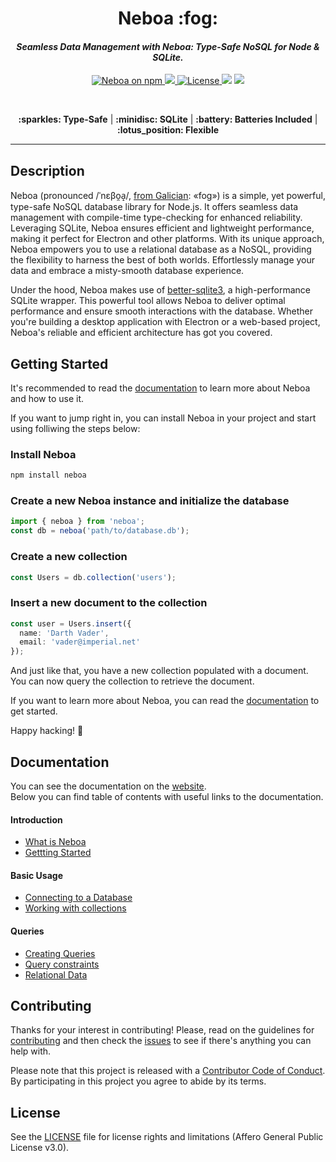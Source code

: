 <div align="center">
  <h1>Neboa :fog:</h1>
  <h4><i>Seamless Data Management with Neboa: Type-Safe NoSQL for Node & SQLite.</i></h4>
  <a href="https://www.npmjs.com/neboa" rel="nofollow">
    <img alt="Neboa on npm" src="https://img.shields.io/npm/v/neboa.svg?logo=npm&amp;logoColor=fff&amp;label=NPM+package&amp;color=f59e0b" style="max-width: 100%;">
  </a>
  <a href="https://github.com/aerotoad/neboa/actions/workflows/ci.yml">
    <img src="https://github.com/aerotoad/neboa/actions/workflows/ci.yml/badge.svg">
  </a>
  <a href="https://github.com/aerotoad/neboa/blob/main/LICENSE">
    <img alt="License" src="https://img.shields.io/github/license/aerotoad/nebra">
  </a>
  <img src="https://img.shields.io/badge/Project%20Status-Alpha-yellow?logo=git&amp;logoColor=white" style="max-width: 100%;">
  <a href="https://github.com/aerotoad/neboa/blob/main/CONTRIBUTING.md">
    <img src="https://img.shields.io/badge/PRs-welcome-brightgreen.svg" style="max-width: 100%;">
  </a>

&nbsp; 

  <p align="center" dir="auto">
    <b>:sparkles: Type-Safe</b> |
    <b>:minidisc: SQLite</b> |
    <b>:battery: Batteries Included</b> |
    <b>:lotus_position: Flexible</b>
  </p>

  <hr />
</div>

## Description

Neboa (pronounced /ˈnɛβo̯a̝/, [from Galician](https://en.wiktionary.org/wiki/n%C3%A9boa#Galician): «fog») is a simple, yet powerful, type-safe NoSQL database library for Node.js. It offers seamless data management with compile-time type-checking for enhanced reliability. Leveraging SQLite, Neboa ensures efficient and lightweight performance, making it perfect for Electron and other platforms. With its unique approach, Neboa empowers you to use a relational database as a NoSQL, providing the flexibility to harness the best of both worlds. Effortlessly manage your data and embrace a misty-smooth database experience.

Under the hood, Neboa makes use of [better-sqlite3](https://github.com/WiseLibs/better-sqlite3), a high-performance SQLite wrapper. This powerful tool allows Neboa to deliver optimal performance and ensure smooth interactions with the database. Whether you're building a desktop application with Electron or a web-based project, Neboa's reliable and efficient architecture has got you covered.

## Getting Started

It's recommended to read the [documentation](https://aerotoad.github.io/neboa/) to learn more about Neboa and how to use it.

If you want to jump right in, you can install Neboa in your project and start using folliwing the steps below:

### Install Neboa
```sh
npm install neboa
```

### Create a new Neboa instance and initialize the database
```typescript
import { neboa } from 'neboa';
const db = neboa('path/to/database.db');
```

### Create a new collection
```typescript
const Users = db.collection('users');
```

### Insert a new document to the collection
```typescript
const user = Users.insert({
  name: 'Darth Vader',
  email: 'vader@imperial.net'
});
```

And just like that, you have a new collection populated with a document. You can now query the collection to retrieve the document.

If you want to learn more about Neboa, you can read the [documentation](https://aerotoad.github.io/neboa/) to get started.

Happy hacking! :tada:

## Documentation

You can see the documentation on the [website](https://aerotoad.github.io/neboa/). 
<br/>
Below you can find table of contents with useful links to the documentation.

#### Introduction
- [What is Neboa](https://aerotoad.github.io/neboa/guide/what-is-neboa)
- [Gettting Started](https://aerotoad.github.io/neboa/guide/getting-started)

#### Basic Usage
- [Connecting to a Database](https://aerotoad.github.io/neboa/guide/basic/connecting-a-database)
- [Working with collections](https://aerotoad.github.io/neboa/guide/basic/working-with-collections)

#### Queries
- [Creating Queries](https://aerotoad.github.io/neboa/guide/queries/creating-queries)
- [Query constraints](https://aerotoad.github.io/neboa/guide/queries/query-constraints)
- [Relational Data](https://aerotoad.github.io/neboa/guide/queries/relational-data)

## Contributing

Thanks for your interest in contributing! Please, read on the guidelines for [contributing](CONTRIBUTING.md) and then check the [issues](https://github.com/aerotoad/neboa/issues) to see if there's anything you can help with.

Please note that this project is released with a [Contributor Code of Conduct](CODE_OF_CONDUCT.md). By participating in this project you agree to abide by its terms.

## License

See the [LICENSE](LICENSE) file for license rights and limitations (Affero General Public License v3.0).

